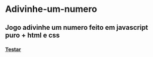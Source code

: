 # Adivinhe-um-numero
<h2>Jogo adivinhe um numero feito em javascript puro + html e css </h2>


<h3><a href="https://adivinhe-o-numero.netlify.app/">Testar </a></h3>

